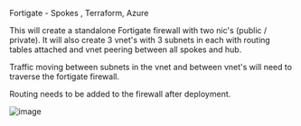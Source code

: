 Fortigate - Spokes , Terraform, Azure

This will create a standalone Fortigate firewall with two nic's (public / private). It will also create 3 vnet's with 3 subnets in each with routing tables attached and
vnet peering between all spokes and hub.

Traffic moving between subnets in the vnet and between vnet's will need to traverse the fortigate firewall. 

Routing needs to be added to the firewall after deployment.


![image](https://user-images.githubusercontent.com/45621419/153557827-651509b3-dd9a-414c-aa1e-9d40a6578e5e.png)
